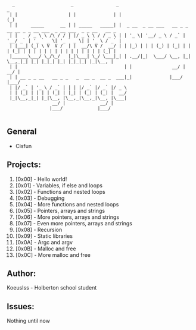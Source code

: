 ```

  _                     _                _                                                       _
 | |                   | |              | |                                                     (_)
 | |     _____      __ | | _____   _____| |  _ __  _ __ ___   __ _ _ __ __ _ _ __ ___  _ __ ___  _ _ __   __ _
 | |    / _ \ \ /\ / / | |/ _ \ \ / / _ \ | | '_ \| '__/ _ \ / _` | '__/ _` | '_ ` _ \| '_ ` _ \| | '_ \ / _` |
 | |___| (_) \ V  V /  | |  __/\ V /  __/ | | |_) | | | (_) | (_| | | | (_| | | | | | | | | | | | | | | | (_| |
 |______\___/ \_/\_/   |_|\___| \_/ \___|_| | .__/|_|  \___/ \__, |_|  \__,_|_| |_| |_|_| |_| |_|_|_| |_|\__, |
 | |                                        | |               __/ |                                       __/ |
 | | __ _ _ __   __ _ _   _  __ _  __ _  ___|_|              |___/                                       |___/
 | |/ _` | '_ \ / _` | | | |/ _` |/ _` |/ _ \
 | | (_| | | | | (_| | |_| | (_| | (_| |  __/
 |_|\__,_|_| |_|\__, |\__,_|\__,_|\__, |\___|
                 __/ |             __/ |
                |___/             |___/


```

## General
* Cisfun

## Projects:
1. [0x00] - Hello world!
2. [0x01] - Variables, if else and loops
3. [0x02] - Functions and nested loops
4. [0x03] - Debugging
5. [0x04] - More functions and nested loops
6. [0x05] - Pointers, arrays and strings
7. [0x06] - More pointers, arrays and strings
8. [0x07] - Even more pointers, arrays and strings
9. [0x08] - Recursion
10. [0x09] - Static libraries
11. [0x0A] - Argc and argv
12. [0x0B] - Malloc and free
13. [0x0C] - More malloc and free

## Author:
KoeusIss - Holberton school student

## Issues:
Nothing until now
